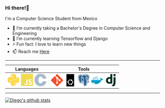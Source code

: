 ### Hi there!👋

I'm a Computer Science Student from Mexico

- 🔭 I’m currently taking a Bachelor's Degree in Computer Science and Engineering
- 🌱 I’m currently learning Tensorflow and Django
- ⚡ Fun fact: I love to learn new things
- 📫 Reach me [Here](https://www.linkedin.com/in/diegocabreranieto/)

---

<table>
  <thead>
    <tr>
      <th style="text-align:center;">Languages</th>
      <th style="text-align:center;">Tools</th>
    </tr>
  </thead>
  <tbody>
    <tr>
      <td>
        <img height="40" src="https://raw.githubusercontent.com/devicons/devicon/master/icons/python/python-plain.svg"> 
        <img height="40" src="https://raw.githubusercontent.com/devicons/devicon/master/icons/javascript/javascript-plain.svg">
        <img height="40" src="https://raw.githubusercontent.com/devicons/devicon/master/icons/c/c-original.svg"/>
      </td>
      <th><img height="40" src="https://raw.githubusercontent.com/devicons/devicon/master/icons/git/git-plain.svg"> <img height="40" src="https://raw.githubusercontent.com/devicons/devicon/master/icons/ubuntu/ubuntu-plain.svg"> <img height="40" src="https://raw.githubusercontent.com/devicons/devicon/master/icons/postgresql/postgresql-plain.svg"> <img height="40" src="https://raw.githubusercontent.com/devicons/devicon/master/icons/docker/docker-plain.svg"> <img height="40" src="https://raw.githubusercontent.com/devicons/devicon/master/icons/django/django-plain.svg"> </th>
    </tr>
  </tbody>
</table>

---

[![Diego's github stats](https://github-readme-stats.vercel.app/api?username=DiegoCabreraN&count_private=true&show_icons=true&hide=issues,contribs)](https://github.com/DiegoCabreraN)
